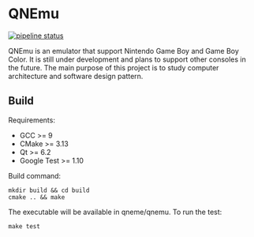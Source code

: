 # QNEmu

[![pipeline status](https://gitlab.com/QShen3/qnemu/badges/main/pipeline.svg)](https://gitlab.com/QShen3/qnemu/-/commits/main)

QNEmu is an emulator that support Nintendo Game Boy and Game Boy Color. It is still under development and plans to support other consoles in the future. The main purpose of this project is to study computer architecture and software design pattern.


## Build

Requirements:
- GCC >= 9
- CMake >= 3.13
- Qt >= 6.2
- Google Test >= 1.10

Build command:

    mkdir build && cd build
    cmake .. && make

The executable will be available in qneme/qnemu. To run the test:

    make test
